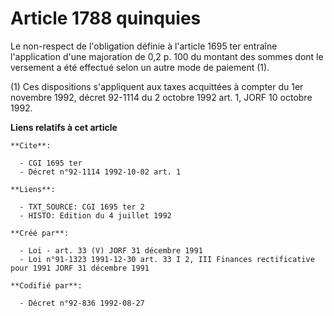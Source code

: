 # Article 1788 quinquies

Le non-respect de l'obligation définie à l'article 1695 ter entraîne l'application d'une majoration de 0,2 p. 100 du montant
des sommes dont le versement a été effectué selon un autre mode de paiement (1).

(1) Ces dispositions s'appliquent aux taxes acquittées à compter du 1er novembre 1992, décret 92-1114 du 2 octobre 1992 art.
1, JORF 10 octobre 1992.

**Liens relatifs à cet article**

	**Cite**:

	  - CGI 1695 ter
	  - Décret n°92-1114 1992-10-02 art. 1

	**Liens**:

	  - TXT_SOURCE: CGI 1695 ter 2
	  - HISTO: Edition du 4 juillet 1992

	**Créé par**:

	  - Loi - art. 33 (V) JORF 31 décembre 1991
	  - Loi n°91-1323 1991-12-30 art. 33 I 2, III Finances rectificative pour 1991 JORF 31 décembre 1991

	**Codifié par**:

	  - Décret n°92-836 1992-08-27
